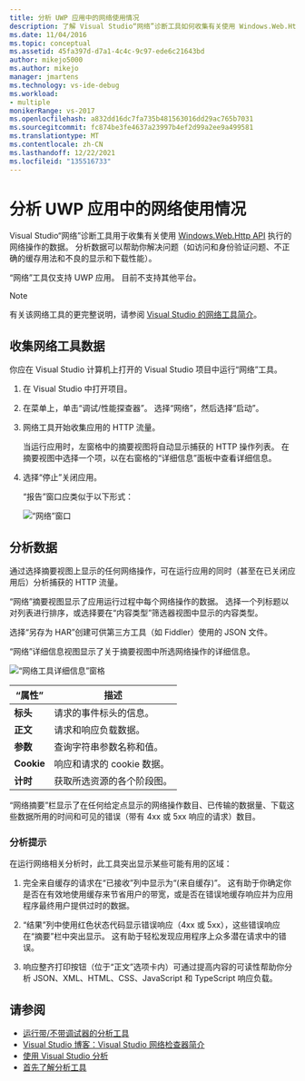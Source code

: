 ```yaml
---
title: 分析 UWP 应用中的网络使用情况
description: 了解 Visual Studio“网络”诊断工具如何收集有关使用 Windows.Web.Http API 执行的网络操作的数据。
ms.date: 11/04/2016
ms.topic: conceptual
ms.assetid: 45fa397d-d7a1-4c4c-9c97-ede6c21643bd
author: mikejo5000
ms.author: mikejo
manager: jmartens
ms.technology: vs-ide-debug
ms.workload:
- multiple
monikerRange: vs-2017
ms.openlocfilehash: a832dd16dc7fa735b481563016dd29ac765b7031
ms.sourcegitcommit: fc874be3fe4637a23997b4ef2d99a2ee9a499581
ms.translationtype: MT
ms.contentlocale: zh-CN
ms.lasthandoff: 12/22/2021
ms.locfileid: "135516733"
---
```

# <a name="analyze-network-usage-in-uwp-apps"></a>分析 UWP 应用中的网络使用情况
Visual Studio“网络”诊断工具用于收集有关使用 [Windows.Web.Http API](/uwp/api/windows.web.http) 执行的网络操作的数据。 分析数据可以帮助你解决问题（如访问和身份验证问题、不正确的缓存用法和不良的显示和下载性能）。

 “网络”工具仅支持 UWP 应用。 目前不支持其他平台。

> [!NOTE]
> 有关该网络工具的更完整说明，请参阅 [Visual Studio 的网络工具简介](https://devblogs.microsoft.com/visualstudio/introducing-visual-studios-network-tool/)。

## <a name="collect-network-tool-data"></a>收集网络工具数据
 你应在 Visual Studio 计算机上打开的 Visual Studio 项目中运行“网络”工具。

1. 在 Visual Studio 中打开项目。

2. 在菜单上，单击“调试/性能探查器”。 选择“网络”，然后选择“启动”。

3. 网络工具开始收集应用的 HTTP 流量。

    当运行应用时，左窗格中的摘要视图将自动显示捕获的 HTTP 操作列表。 在摘要视图中选择一个项，以在右窗格的“详细信息”面板中查看详细信息。

4. 选择“停止”关闭应用。

   “报告”窗口应类似于以下形式：

   ![“网络”窗口](../profiling/media/network_fullwindow.png "NETWORK_FullWindow")

## <a name="analyze-data"></a>分析数据
 通过选择摘要视图上显示的任何网络操作，可在运行应用的同时（甚至在已关闭应用后）分析捕获的 HTTP 流量。

 “网络”摘要视图显示了应用运行过程中每个网络操作的数据。 选择一个列标题以对列表进行排序，或选择要在“内容类型”筛选器视图中显示的内容类型。

 选择“另存为 HAR”创建可供第三方工具（如 Fiddler）使用的 JSON 文件。

 “网络”详细信息视图显示了关于摘要视图中所选网络操作的详细信息。

 ![“网络工具详细信息”窗格](../profiling/media/network_detailsviewpane.png "NETWORK_DetailsViewPane")

|“属性”|描述|
|-|-|
|**标头**|请求的事件标头的信息。|
|**正文**|请求和响应负载数据。|
|**参数**|查询字符串参数名称和值。|
|**Cookie**|响应和请求的 cookie 数据。|
|**计时**|获取所选资源的各个阶段图。|

 “网络摘要”栏显示了在任何给定点显示的网络操作数目、已传输的数据量、下载这些数据所用的时间和可见的错误（带有 4xx 或 5xx 响应的请求）数目。

### <a name="analysis-tips"></a>分析提示
 在运行网络相关分析时，此工具突出显示某些可能有用的区域：

1. 完全来自缓存的请求在“已接收”列中显示为“(来自缓存)”。 这有助于你确定你是否在有效地使用缓存来节省用户的带宽，或是否在错误地缓存响应并为应用程序最终用户提供过时的数据。

2. “结果”列中使用红色状态代码显示错误响应（4xx 或 5xx），这些错误响应在“摘要”栏中突出显示。 这有助于轻松发现应用程序上众多潜在请求中的错误。

3. 响应整齐打印按钮（位于“正文”选项卡内）可通过提高内容的可读性帮助你分析 JSON、XML、HTML、CSS、JavaScript 和 TypeScript 响应负载。

## <a name="see-also"></a>请参阅

- [运行带/不带调试器的分析工具](../profiling/running-profiling-tools-with-or-without-the-debugger.md)
- [Visual Studio 博客：Visual Studio 网络检查器简介](https://devblogs.microsoft.com/visualstudio/)
- [使用 Visual Studio 分析](../profiling/index.yml)
- [首先了解分析工具](../profiling/profiling-feature-tour.md)
